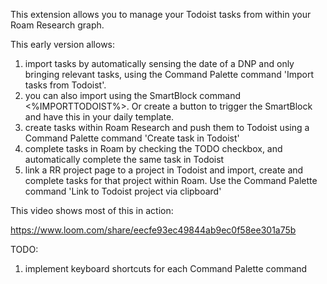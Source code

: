 This extension allows you to manage your Todoist tasks from within your Roam Research graph.

This early version allows:

1. import tasks by automatically sensing the date of a DNP and only bringing relevant tasks, using the Command Palette command 'Import tasks from Todoist'. 
2. you can also import using the SmartBlock command <%IMPORTTODOIST%>. Or create a button to trigger the SmartBlock and have this in your daily template.
3. create tasks within Roam Research and push them to Todoist using a Command Palette command 'Create task in Todoist'
4. complete tasks in Roam by checking the TODO checkbox, and automatically complete the same task in Todoist
5. link a RR project page to a project in Todoist and import, create and complete tasks for that project within Roam. Use the Command Palette command 'Link to Todoist project via clipboard'

This video shows most of this in action:

https://www.loom.com/share/eecfe93ec49844ab9ec0f58ee301a75b

TODO:
1. implement keyboard shortcuts for each Command Palette command

